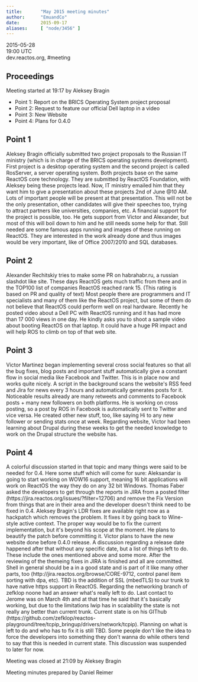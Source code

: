 ```yaml
---
title:       "May 2015 meeting minutes"
author:      "EmuandCo"
date:        2015-09-17
aliases:     [ "node/3456" ]
---
```


<p>2015-05-28<br />
	19:00 UTC<br />
	dev.reactos.org, #meeting</p>
<h2>Proceedings</h2>
<p>Meeting started at 19:17 by Aleksey Bragin</p>
<ul>
    <li>Point 1: Report on the BRICS Operating System project proposal</li>
    <li>Point 2: Request to feature our official Dell laptop in a video</li> 
    <li>Point 3: New Website</li>
    <li>Point 4: Plans for 0.4.0</li>
</ul>

<h2>Point 1</h2>
<p>Aleksey Bragin officially submitted two project proposals to the Russian IT ministry (which is in charge of the BRICS operating systems development). First project is a desktop operating system and the second project is called RosServer, a server operating system. Both projects base on the same ReactOS core technology. They are submitted by ReactOS Foundation, with Aleksey being these projects lead. Now, IT ministry emailed him that they want him to give a presentation about these projects 2nd of June @10 AM. Lots of important people will be present at that presentation. This will not be the only presentation, other candidates will give their speeches too, trying to attract partners like universities, companies, etc. A financial support for the project is possible, too. He gets support from Victor and Alexander, but most of this will boil down to him and he still needs some help for that. Still needed are some famous apps running and images of these running on ReactOS. They are interested in the work already done and thus images would be very important, like of Office 2007/2010 and SQL databases.</p>

<h2>Point 2</h2>
<p>Alexander Rechitskiy tries to make some PR on habrahabr.ru, a russian slashdot like site. These days ReactOS gets much traffic from there and in the TOP100 list of companies ReactOS reached rank 15. (This rating is based on PR and quality of text) Most people there are programmers and IT specialists and many of them like the ReactOS project, but some of them do not believe that ReactOS could perform well on real hardware. Recently he posted video about a Dell PC with ReactOS running and it has had more than 17 000 views in one day. He kindly asks you to shoot a sample video about booting ReactOS on that laptop. It could have a huge PR impact and will help ROS to climb on top of that web site.</p>

<h2>Point 3</h2>
<p>Victor Martinez began implementing several cross social features so that all the bug fixes, blog posts and important stuff automatically give a constant flow in social media like Facebook and Twitter. This is in place now and works quite nicely. A script in the background scans the website's RSS feed and Jira for news every 3 hours and automatically generates posts for it. Noticeable results already are many retweets and comments to Facebook posts + many new followers on both platforms. He is working on cross posting, so a post by ROS in Facebook is automatically sent to Twitter and vice versa. He created other new stuff, too, like saying Hi to any new follower or sending stats once at week. Regarding website, Victor had been learning about Drupal during these weeks to get the needed knowledge to work on the Drupal structure the website has.</p>

<h2>Point 4</h2>
<p>A colorful discussion started in that topic and many things were said to be needed for 0.4. Here some stuff which will come for sure:
Aleksandar is going to start working on WOW16 support, meaning 16 bit applications will work on ReactOS the way they do on any 32 bit Windows. Thomas Faber asked the developers to get through the reports in JIRA from a posted filter (https://jira.reactos.org/issues/?filter=12706) and remove the Fix Version from things that are in their area and the developer doesn't think need to be fixed in 0.4. Aleksey Bragin's LDR fixes are available right now as a hackpatch which removes the problem. It fixes it by going back to Wine-style active context. The proper way would be to fix the current implementation, but it's beyond his scope at the moment. He plans to beautify the patch before committing it. Victor plans to have the new website done before 0.4.0 release. A discussion regarding a release date happened after that without any specific date, but a list of things left to do. These include the ones mentioned above and some more. After the reviewing of the themeing fixes in JIRA is finished and all are committed. Shell in general should be a in a good state and is part of it like many other parts, too (http://jira.reactos.org/browse/CORE-9712, control panel item sorting with dpa, etc). TBD is the addition of SSL (mbedTLS) to our trunk to have native https support in ReactOS. Regarding the networking branch of zefklop noone had an answer what's really left to do. Last contact to Jerome was on March 4th and at that time he said that it's basically working, but due to the limitations lwip has in scalability the state is not really any better than current trunk. Current state is on his GIThub (https://github.com/zefklop/reactos-playground/tree/tcpip_bringup/drivers/network/tcpip). Planning on what is left to do and who has to fix it is still TBD. Some people don't like the idea to force the developers into something they don't wanna do while others tend to say that this is needed in current state. This discussion was suspended to later for now.</p>

<p>Meeting was closed at 21:09 by Aleksey Bragin</p>
<p>Meeting minutes prepared by Daniel Reimer</p>
